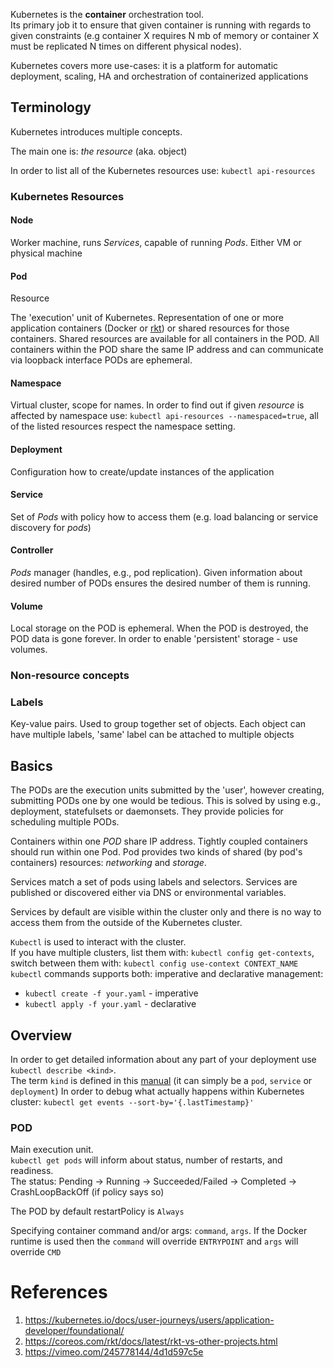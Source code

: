 Kubernetes is the **container** orchestration tool.  
Its primary job it to ensure that given container is running with regards to given constraints (e.g container X requires N mb of memory or container X must be replicated N times on different physical nodes).

Kubernetes covers more use-cases: it is a platform for automatic deployment, scaling, HA and orchestration of containerized applications

## Terminology
Kubernetes introduces multiple concepts.

The main one is: _the resource_ (aka. object)

In order to list all of the Kubernetes resources use: `kubectl api-resources`

### Kubernetes Resources

#### Node 
Worker machine, runs _Services_, capable of running _Pods_. Either VM or physical machine

#### Pod 
Resource
  
The 'execution' unit of Kubernetes.
Representation of one or more application containers (Docker or [rkt](https://github.com/rkt/rkt)) or shared resources for those containers.
Shared resources are available for all containers in the POD.
All containers within the POD share the same IP address and can communicate via loopback interface 
PODs are ephemeral.

#### Namespace 
Virtual cluster, scope for names. 
In order to find out if given _resource_ is affected by namespace use: `kubectl api-resources --namespaced=true`,
all of the listed resources respect the namespace setting. 

#### Deployment
Configuration how to create/update instances of the application

#### Service 
Set of _Pods_ with policy how to access them (e.g. load balancing or service discovery for _pods_)

#### Controller 
_Pods_ manager (handles, e.g., pod replication). Given information about desired number of PODs ensures the desired number of them is running.

#### Volume
Local storage on the POD is ephemeral. When the POD is destroyed, the POD data is gone forever. In order to enable 'persistent' storage - use volumes.

### Non-resource concepts

### Labels
Key-value pairs. Used to group together set of objects. Each object can have multiple labels, 'same' label can be attached
to multiple objects

## Basics
The PODs are the execution units submitted by the 'user', however creating, submitting PODs one by one would be tedious.
This is solved by using e.g., deployment, statefulsets or daemonsets. They provide policies for scheduling multiple PODs.

Containers within one _POD_ share IP address. Tightly coupled containers should run within one Pod.
Pod provides two kinds of shared (by pod's containers) resources: _networking_ and _storage_.

Services match a set of pods using labels and selectors. Services are published or discovered either via DNS or environmental variables.

Services by default are visible within the cluster only and there is no way to access them from the outside of the Kubernetes cluster.

`Kubectl` is used to interact with the cluster.    
If you have multiple clusters, list them with: `kubectl config get-contexts`, 
switch between them with: `kubectl config use-context CONTEXT_NAME`  
`kubectl` commands supports both: imperative and declarative management:  
 - `kubectl create -f your.yaml` - imperative  
 - `kubectl apply -f your.yaml` - declarative

## Overview
In order to get detailed information about any part of your deployment use `kubectl describe <kind>`.  
The term `kind` is defined in this [manual](https://kubernetes.io/docs/concepts/overview/working-with-objects/kubernetes-objects/) (it can simply be a `pod`, `service` or `deployment`)
In order to debug what actually happens within Kubernetes cluster: `kubectl get events --sort-by='{.lastTimestamp}'` 

### POD
Main execution unit.  
`kubectl get pods` will inform about status, number of restarts, and readiness.  
The status:
Pending -> Running -> Succeeded/Failed -> Completed -> CrashLoopBackOff (if policy says so)

The POD by default restartPolicy is `Always`

Specifying container command and/or args: `command`, `args`. If the Docker runtime is used then the `command` will override `ENTRYPOINT` and `args` will override `CMD`

# References
1. https://kubernetes.io/docs/user-journeys/users/application-developer/foundational/
2. https://coreos.com/rkt/docs/latest/rkt-vs-other-projects.html
3. https://vimeo.com/245778144/4d1d597c5e